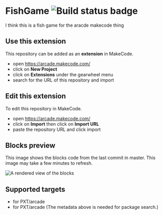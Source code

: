 # FishGame ![Build status badge](https://github.com/derv6464/test2/workflows/MakeCode/badge.svg)

I think this is a fish game for the aracde makecode thing

## Use this extension

This repository can be added as an **extension** in MakeCode.

* open https://arcade.makecode.com/
* click on **New Project**
* click on **Extensions** under the gearwheel menu
* search for the URL of this repository and import

## Edit this extension

To edit this repository in MakeCode.

* open https://arcade.makecode.com/
* click on **Import** then click on **Import URL**
* paste the repository URL and click import

## Blocks preview

This image shows the blocks code from the last commit in master.
This image may take a few minutes to refresh.

![A rendered view of the blocks](https://github.com/derv6464/test2/raw/master/.makecode/blocks.png)

## Supported targets

* for PXT/arcade
* for PXT/arcade
(The metadata above is needed for package search.)

